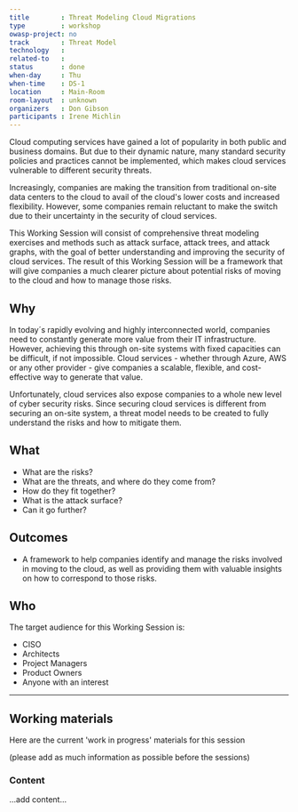 ```yaml
---
title        : Threat Modeling Cloud Migrations
type         : workshop
owasp-project: no
track        : Threat Model
technology   :
related-to   :
status       : done
when-day     : Thu
when-time    : DS-1
location     : Main-Room
room-layout  : unknown
organizers   : Don Gibson
participants : Irene Michlin
--- 
```


Cloud computing services have gained a lot of popularity in both public and business domains. But due to their dynamic nature, many standard security policies and practices cannot be implemented, which makes cloud services vulnerable to different security threats.

Increasingly, companies are making the transition from traditional on-site data centers to the cloud to avail of the cloud's lower costs and increased flexibility.  However, some companies remain reluctant to make the switch due to their uncertainty in the security of cloud services.

This Working Session will consist of comprehensive threat modeling exercises and methods such as attack surface, attack trees, and attack graphs, with the goal of better understanding and improving the security of cloud services. The result of this Working Session will be a framework that will give companies a much clearer picture about potential risks of moving to the cloud and how to manage those risks.


## Why

In today´s rapidly evolving and highly interconnected world, companies need to constantly generate more value from their IT infrastructure. However, achieving this through on-site systems with fixed capacities can be difficult, if not impossible. Cloud services - whether through Azure, AWS or any other provider - give companies a scalable, flexible, and cost-effective way to generate that value.

Unfortunately, cloud services also expose companies to a whole new level of cyber security risks. Since securing cloud services is different from securing an on-site system, a threat model needs to be created to fully understand the risks and how to mitigate them.


## What

- What are the risks?
- What are the threats, and where do they come from?
- How do they fit together?
- What is the attack surface?
- Can it go further?

## Outcomes

- A framework to help companies identify and manage the risks involved in moving to the cloud, as well as providing them with valuable insights on how to correspond to those risks.

## Who

The target audience for this Working Session is:

- CISO
- Architects
- Project Managers 
- Product Owners 
- Anyone with an interest

--- 

## Working materials

Here are the current 'work in progress' materials for this session 

(please add as much information as possible before the sessions)

### Content

...add content...
